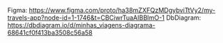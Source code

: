 Figma:
https://www.figma.com/proto/ha38mZXFQzMDgybviTtVy2/my-travels-app?node-id=1-1746&t=CBCiwrTuaAIBBlmO-1
DbDiagram:
https://dbdiagram.io/d/minhas_viagens-diagrama-68641cf0f413ba3508c56a58
